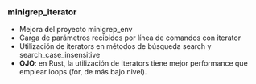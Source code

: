 

### minigrep_iterator

- Mejora del proyecto minigrep_env
- Carga de parámetros recibidos por línea de comandos con iterator
- Utilización de iterators en métodos de búsqueda search y search_case_insensitive
- **OJO**: en Rust, la utilización de Iterators tiene mejor performance que emplear loops (for, de más bajo nivel).